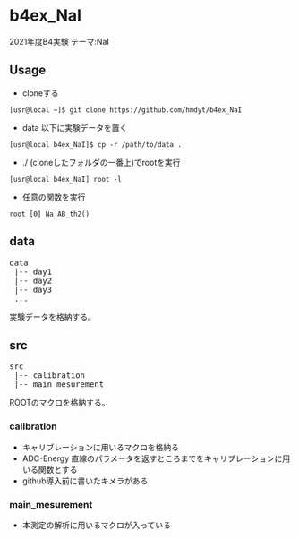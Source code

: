# b4ex_NaI
2021年度B4実験 テーマ:NaI

## Usage
- cloneする
```
[usr@local ~]$ git clone https://github.com/hmdyt/b4ex_NaI
```

- data 以下に実験データを置く
```
[usr@local b4ex_NaI]$ cp -r /path/to/data .
```

- ./ (cloneしたフォルダの一番上)でrootを実行
```
[usr@local b4ex_NaI] root -l
```

- 任意の関数を実行
```
root [0] Na_AB_th2()
```

## data
<pre>
data
 |-- day1
 |-- day2
 |-- day3
 ...
</pre>
実験データを格納する。

## src
<pre>
src
 |-- calibration
 |-- main_mesurement
</pre>
ROOTのマクロを格納する。

### calibration
- キャリブレーションに用いるマクロを格納る
- ADC-Energy 直線のパラメータを返すところまでをキャリブレーションに用いる関数とする
- github導入前に書いたキメラがある

### main_mesurement
- 本測定の解析に用いるマクロが入っている
 
